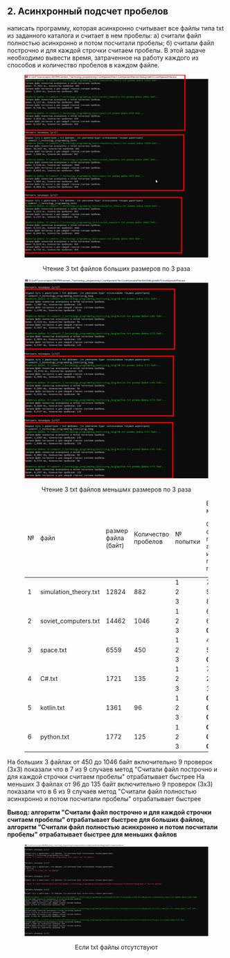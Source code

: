 ## 2. Асинхронный подсчет пробелов
написать программу, которая асинхронно считывает все файлы типа txt из заданного каталога и считает в нем пробелы: 
a) считали файл полностью асинхронно и потом посчитали пробелы; 
б) считали файл построчно и для каждой строчки считаем пробелы. 
В этой задаче необходимо вывести время, затраченное на работу каждого из способов и количество пробелов в каждом файле. 

<figure>
   <p align="center">
      <img src="https://github.com/dr-number/larionov_semestr_7_lab_2-read_files_calc_spaces/blob/main/for_read_me/1.png">
      <p align="center">Чтение 3 txt файлов больших размеров по 3 раза</p>
   </p>
   <p align="center">
      <img src="https://github.com/dr-number/larionov_semestr_7_lab_2-read_files_calc_spaces/blob/main/for_read_me/3.png">
      <p align="center">Чтение 3 txt файлов меньшмх размеров по 3 раза</p>
   </p>
  <table>
	<thead>
		<tr>
			<td rowspan="2">№</td>
			<td rowspan="2">файл</td>
			<td rowspan="2">размер файла (байт)</td>
			<td rowspan="2">Количество пробелов</td>
			<td rowspan="2">№ попытки</td>
			<td colspan="2">Время исполнения метода</td>
		</tr>
		<tr> 
			<td>Cчитали файл полностью асинхронно и потом посчитали пробелы</td>
			<td>Cчитали файл построчно и для каждой строчки считаем пробелы</td>
		</tr>
        </thead>
<tbody>
		<tr>
			<td rowspan="3">1</td>
			<td rowspan="3">simulation_theory.txt</td>
			<td rowspan="3">12824</td>
			<td rowspan="3">882</td> 
			<td>1</td>
			<td>75,7022</td> 
			<td><b>1,6916</b></td>
		</tr>
		<tr>
			<td>2</td>
			<td>50,5527</td>
			<td><b>1,8484</b></td>
		</tr>
		<tr>
			<td>3</td>
			<td>8,2252</td>
			<td><b>6,2327</b></td>
		</tr>
		<tr>
			<td rowspan="3">2</td>
			<td rowspan="3">soviet_computers.txt</td>
			<td rowspan="3">14462</td>
			<td rowspan="3">1046</td>
			<td>1</td>
			<td>6,1167</td>
			<td><b>0,7181</b></td>
		</tr>
		<tr>
			<td>2</td>
			<td>6,9144</td>
			<td><b>0,6825</b></td>
		</tr>
		<tr>
			<td>3</td>
			<td><b>0,5335</b></td>
			<td>0,6945</td>
		</tr>
		<tr>
			<td rowspan="3">3</td>
			<td rowspan="3">space.txt</td>
			<td rowspan="3">6559</td>
			<td rowspan="3">450</td>
			<td>1</td>
			<td>4,8626</td>
			<td><b>0,5267</b></td>
		</tr>
		<tr>
			<td>2</td>
			<td>5,5041</td>
			<td><b>0,5062</b></td>
		</tr>
		<tr>
			<td>3</td>
			<td><b>0,5618</b></td>
			<td>0,7756</td>
		</tr>
		<tr>
			<td rowspan="3">4</td>
			<td rowspan="3">C#.txt</td>
			<td rowspan="3">1721</td>
			<td rowspan="3">135</td>
			<td>1</td>
			<td>7,7607</td>
			<td><b>3,1749</b></td>
		</tr>
		<tr>
			<td>2</td>
			<td>24,9742</td>
			<td><b>0,3944</b></td>
		</tr>
		<tr>
			<td>3</td>
			<td>1,6103</td>
			<td><b>1,4506</b></td>
		</tr>
		<tr>
			<td rowspan="3">5</td>
			<td rowspan="3">kotlin.txt</td>
			<td rowspan="3">1361</td>
			<td rowspan="3">96</td>
			<td>1</td>
			<td><b>0,3124</b></td>
			<td>0,3567</td>
		</tr>
		<tr>
			<td>2</td>
			<td><b>0,2843</b></td>
			<td>0,3535</td>
		</tr>
		<tr>
			<td>3</td>
			<td><b>0,3062</b></td>
			<td>0,3715</td>
		</tr>
		<tr>
			<td rowspan="3">6</td>
			<td rowspan="3">python.txt</td>
			<td rowspan="3">1772</td>
			<td rowspan="3">125</td>
			<td>1</td>
			<td><b>0,3019</b></td>
			<td>0,5347</td>
		</tr>
		<tr>
			<td>2</td>
			<td><b>0,2828</b></td>
			<td>0,6337</td>
		</tr>
		<tr>
			<td>3</td>
			<td><b>0,2597</b></td>
			<td>0,3651</td>
		</tr>
	</tbody>
</table>
</figure> 

На больших 3 файлах от 450 до 1046 байт включительно 9 проверок (3x3) показали что в 7 из 9 случаев метод "Cчитали файл построчно и для каждой строчки считаем пробелы" отрабатывает быстрее
На меньших 3 файлах от 96 до 135 байт включительно 9 проверок (3x3) показали что в 6 из 9 случаев метод "Cчитали файл полностью асинхронно и потом посчитали пробелы" отрабатывает быстрее

**Вывод: алгоритм "Cчитали файл построчно и для каждой строчки считаем пробелы" отрабатывает быстрее для больших файлов, алгоритм "Cчитали файл полностью асинхронно и потом посчитали пробелы" отрабатывает быстрее для меньших файлов**

<figure>
   <p align="center">
      <img src="https://github.com/dr-number/larionov_semestr_7_lab_2-read_files_calc_spaces/blob/main/for_read_me/2.png">
      <p align="center">Если txt файлы отсутствуют</p>
   </p>
</figure>
